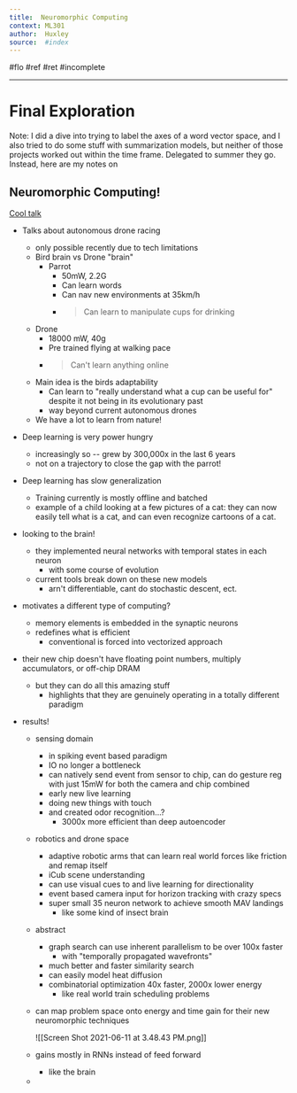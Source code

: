 ```yaml
---
title:  Neuromorphic Computing 
context: ML301
author:  Huxley
source:  #index
---
```


#flo #ref #ret #incomplete

---


# Final Exploration

Note: I did a dive into trying to label the axes of a word vector space, and I also tried to do some stuff with summarization models, but neither of those projects worked out within the time frame. Delegated to summer they go. Instead, here are my notes on 

## Neuromorphic Computing!

[Cool talk](https://www.youtube.com/watch?v=-dl1FPrpw1A&ab_channel=NeuroInspiredComputationalElementsWorkshop)


- Talks about autonomous drone racing
	- only possible recently due to tech limitations
	- Bird brain vs Drone "brain"
		- Parrot
			- 50mW, 2.2G
			- Can learn words
			- Can nav new environments at 35km/h
			- > Can learn to manipulate cups for drinking
	- Drone
		- 18000 mW, 40g
		- Pre trained flying at walking pace
		- > Can't learn anything online
	- Main idea is the birds adaptability
		- Can learn to "really understand what a cup can be useful for" despite it not being in its evolutionary past
		- way beyond current autonomous drones
	- We have a lot to learn from nature!
- Deep learning is very power hungry
	- increasingly so -- grew by 300,000x in the last 6 years
	- not on a trajectory to close the gap with the parrot!
- Deep learning has slow generalization 
	- Training currently is mostly offline and batched
	- example of a child looking at a few pictures of a cat: they can now easily tell what is a cat, and can even recognize cartoons of a cat.

- looking to the brain!
	- they implemented neural networks with temporal states in each neuron
		- with some course of evolution
	- current tools break down on these new models
		- arn't differentiable, cant do stochastic descent, ect.

- motivates a different type of computing?
	- memory elements is embedded in the synaptic neurons
	- redefines what is efficient
		- conventional is forced into vectorized approach

- their new chip doesn't have floating point numbers, multiply accumulators, or off-chip DRAM
	- but they can do all this amazing stuff
		- highlights that they are genuinely operating in a totally different paradigm
		
- results!
	- sensing domain
		- in spiking event based paradigm
		- IO no longer a bottleneck
		- can natively send event from sensor to chip, can do gesture reg with just 15mW for both the camera and chip combined
		- early new live learning
		- doing new things with touch
		- and created odor recognition...? 
			- 3000x more efficient than deep autoencoder
	- robotics and drone space
		- adaptive robotic arms that can learn real world forces like friction and remap itself 
		- iCub scene understanding
		- can use visual cues to and live learning for directionality
		- event based camera input for horizon tracking with crazy specs
		- super small 35 neuron network to achieve smooth MAV landings
			- like some kind of insect brain
	- abstract
		- graph search can use inherent parallelism to be over 100x faster
			- with "temporally propagated wavefronts"
		- much better and faster similarity search
		- can easily model heat diffusion 
		- combinatorial optimization 40x faster, 2000x lower energy
			- like real world train scheduling problems
	- can map problem space onto energy and time gain for their new neuromorphic techniques

		![[Screen Shot 2021-06-11 at 3.48.43 PM.png]]
		
	- gains mostly in RNNs instead of feed forward
		- like the brain
	- 































